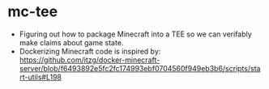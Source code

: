 # mc-tee

- Figuring out how to package Minecraft into a TEE so we can verifably make claims about game state.
- Dockerizing Minecraft code is inspired by: https://github.com/itzg/docker-minecraft-server/blob/f6493892e5fc2fc174993ebf0704560f949eb3b6/scripts/start-utils#L198
